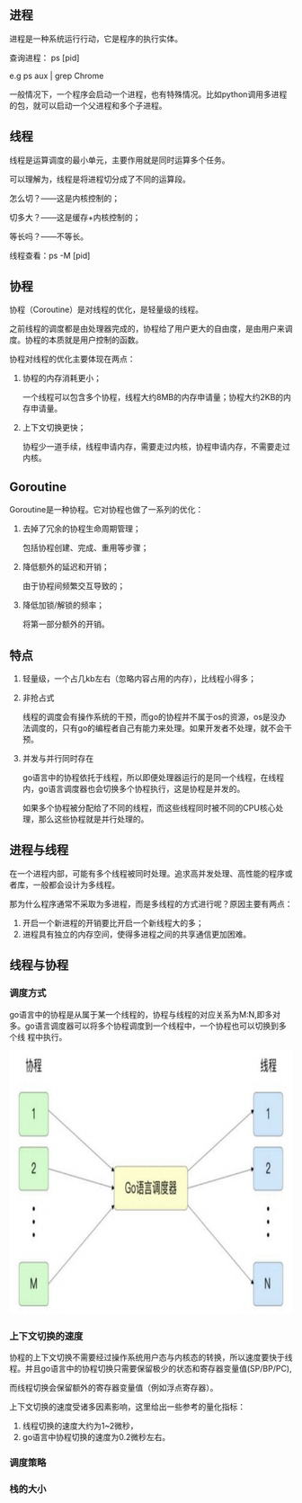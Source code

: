 ## 进程

进程是一种系统运行行动，它是程序的执行实体。

查询进程： ps [pid]

e.g ps aux | grep Chrome

一般情况下，一个程序会启动一个进程，也有特殊情况。比如python调用多进程的包，就可以启动一个父进程和多个子进程。

## 线程

线程是运算调度的最小单元，主要作用就是同时运算多个任务。

可以理解为，线程是将进程切分成了不同的运算段。

怎么切？——这是内核控制的；

切多大？——这是缓存+内核控制的；

等长吗？——不等长。

线程查看：ps -M [pid]

## 协程

协程（Coroutine）是对线程的优化，是轻量级的线程。

之前线程的调度都是由处理器完成的，协程给了用户更大的自由度，是由用户来调度。协程的本质就是用户控制的函数。

协程对线程的优化主要体现在两点：

1. 协程的内存消耗更小；

   一个线程可以包含多个协程，线程大约8MB的内存申请量；协程大约2KB的内存申请量。

2. 上下文切换更快；

   协程少一道手续，线程申请内存，需要走过内核，协程申请内存，不需要走过内核。

## Goroutine

Goroutine是一种协程。它对协程也做了一系列的优化：

1. 去掉了冗余的协程生命周期管理；

   包括协程创建、完成、重用等步骤；

2. 降低额外的延迟和开销；

   由于协程间频繁交互导致的；

3. 降低加锁/解锁的频率；

   将第一部分额外的开销。

## 特点

1. 轻量级，一个占几kb左右（忽略内容占用的内存），比线程小得多；

2. 非抢占式

   线程的调度会有操作系统的干预，而go的协程并不属于os的资源，os是没办法调度的，只有go的编程者自己有能力来处理。如果开发者不处理，就不会干预。
3. 并发与并行同时存在
   
   go语言中的协程依托于线程，所以即便处理器运行的是同一个线程，在线程内，go语言调度器也会切换多个协程执行，这是协程是并发的。
   
   如果多个协程被分配给了不同的线程，而这些线程同时被不同的CPU核心处理，那么这些协程就是并行处理的。

## 进程与线程

在一个进程内部，可能有多个线程被同时处理。追求高并发处理、高性能的程序或者库，一般都会设计为多线程。

那为什么程序通常不采取为多进程，而是多线程的方式进行呢？原因主要有两点：

1. 开启一个新进程的开销要比开启一个新线程大的多；
2. 进程具有独立的内存空间，使得多进程之间的共享通信更加困难。

## 线程与协程

### 调度方式
go语言中的协程是从属于某一个线程的，协程与线程的对应关系为M:N,即多对多。go语言调度器可以将多个协程调度到一个线程中，一个协程也可以切换到多个线
程中执行。

![img.png](img.png)

### 上下文切换的速度
协程的上下文切换不需要经过操作系统用户态与内核态的转换，所以速度要快于线程。并且go语言中的协程切换只需要保留极少的状态和寄存器变量值(SP/BP/PC),

而线程切换会保留额外的寄存器变量值（例如浮点寄存器）。

上下文切换的速度受诸多因素影响，这里给出一些参考的量化指标：
1. 线程切换的速度大约为1~2微秒，
2. go语言中协程切换的速度为0.2微秒左右。
### 调度策略
### 栈的大小


